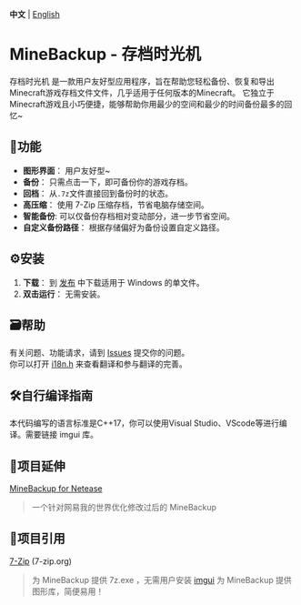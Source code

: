 **中文** | [English](README.md) <!-- lang -->

# MineBackup - 存档时光机

存档时光机 是一款用户友好型应用程序，旨在帮助您轻松备份、恢复和导出Minecraft游戏存档文件文件，几乎适用于任何版本的Minecraft。
它独立于Minecraft游戏且小巧便捷，能够帮助你用最少的空间和最少的时间备份最多的回忆~

## 📸功能

- **图形界面**： 用户友好型~
- **备份**： 只需点击一下，即可备份你的游戏存档。
- **回档**： 从`.7z`文件直接回到备份时的状态。
- **高压缩**： 使用 7-Zip 压缩存档，节省电脑存储空间。
- **智能备份**: 可以仅备份存档相对变动部分，进一步节省空间。
- **自定义备份路径**： 根据存储偏好为备份设置自定义路径。

## ⚙️安装

1. **下载**： 到 [发布](https://github.com/Leafuke/MineBackup/releases) 中下载适用于 Windows 的单文件。
2. **双击运行**： 无需安装。

## 🗃️帮助

有关问题、功能请求，请到 [Issues](https://github.com/Leafuke/MineBackup/issues) 提交你的问题。<br />
你可以打开 [i18n.h](MineBackup/i18n.h) 来查看翻译和参与翻译的完善。<br />

## 🛠️自行编译指南

本代码编写的语言标准是C++17，你可以使用Visual Studio、VScode等进行编译。需要链接 imgui 库。

## 🔗项目延伸

[MineBackup for Netease](https://github.com/Leafuke/MineBackup-for-NetEase)
> 一个针对网易我的世界优化修改过后的 MineBackup

## 📄项目引用

[7-Zip](https://github.com/ip7z/7zip) (7-zip.org)
> 为 MineBackup 提供 7z.exe ，无需用户安装
[imgui](https://github.com/ocornut/imgui) 
> 为 MineBackup 提供图形库，简便易用！

